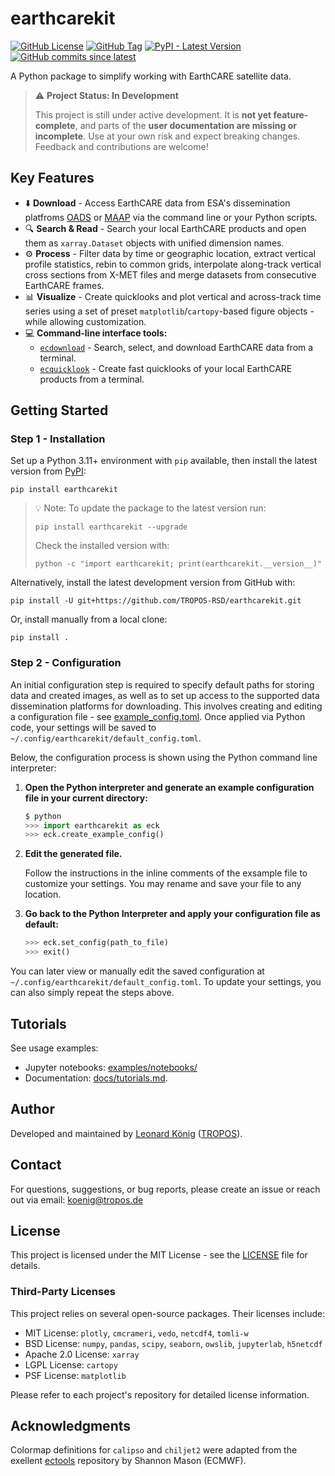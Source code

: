 # earthcarekit

[![GitHub License](https://img.shields.io/github/license/TROPOS-RSD/earthcarekit?label=license&color=green&style=flat-square&)](https://github.com/TROPOS-RSD/earthcarekit/blob/main/LICENSE)
[![GitHub Tag](https://img.shields.io/github/v/tag/TROPOS-RSD/earthcarekit?label=latest&color=blue&style=flat-square&logo=github)](https://github.com/TROPOS-RSD/earthcarekit/tags)
[![PyPI - Latest Version](https://img.shields.io/pypi/v/earthcarekit?label=latest%20on%20PyPI&color=blue&style=flat-square)](https://pypi.org/project/earthcarekit/)
[![GitHub commits since latest](https://img.shields.io/github/commits-since/TROPOS-RSD/earthcarekit/latest.svg?color=blue&style=flat-square)](https://github.com/TROPOS-RSD/earthcarekit/commits/main)

A Python package to simplify working with EarthCARE satellite data.

> ⚠️ **Project Status: In Development**
> 
> This project is still under active development.
> It is **not yet feature-complete**, and parts of the **user documentation are missing or incomplete**.
> Use at your own risk and expect breaking changes.
> Feedback and contributions are welcome!

## Key Features

- ⬇️ **Download** - Access EarthCARE data from ESA's dissemination platfroms [OADS](https://ec-pdgs-dissemination2.eo.esa.int/oads/access/collection) or [MAAP](https://portal.maap.eo.esa.int/earthcare/) via the command line or your Python scripts.
- 🔍 **Search & Read** - Search your local EarthCARE products and open them as `xarray.Dataset` objects with unified dimension names.
- ⚙️ **Process** - Filter data by time or geographic location, extract vertical profile statistics, rebin to common grids, interpolate along-track vertical cross sections from X-MET files and merge datasets from consecutive EarthCARE frames.
- 📊 **Visualize** - Create quicklooks and plot vertical and across-track time series using a set of preset `matplotlib`/`cartopy`-based figure objects - while allowing customization.
- 💻 **Command-line interface tools:**
  - [`ecdownload`](./docs/ecdownload.md) - Search, select, and download EarthCARE data from a terminal.
  - [`ecquicklook`](./docs/ecquicklook.md) - Create fast quicklooks of your local EarthCARE products from a terminal.

## Getting Started

### Step 1 - Installation

Set up a Python 3.11+ environment with `pip` available, then install the latest version from [PyPI](https://pypi.org/project/earthcarekit/):

```shell
pip install earthcarekit
```

> 💡 Note: To update the package to the latest version run:
> 
> ```shell
> pip install earthcarekit --upgrade
> ```
> 
> Check the installed version with:
> ```shell
> python -c "import earthcarekit; print(earthcarekit.__version__)"
> ```

Alternatively, install the latest development version from GitHub with:

```shell
pip install -U git+https://github.com/TROPOS-RSD/earthcarekit.git
```

Or, install manually from a local clone:

```shell
pip install .
```

### Step 2 - Configuration

An initial configuration step is required to specify default paths for storing data and created images, as well as to set up access to the supported data dissemination platforms for downloading.
This involves creating and editing a configuration file - see [example_config.toml](./example_config.toml). Once applied via Python code, your settings will be saved to `~/.config/earthcarekit/default_config.toml`.

Below, the configuration process is shown using the Python command line interpreter:

1. **Open the Python interpreter and generate an example configuration file in your current directory:**

    ```python
    $ python
    >>> import earthcarekit as eck
    >>> eck.create_example_config()
    ```

2. **Edit the generated file.**
   
   Follow the instructions in the inline comments of the exsample file to customize your settings. You may rename and save your file to any location.
3. **Go back to the Python Interpreter and apply your configuration file as default:**

    ```python
    >>> eck.set_config(path_to_file)
    >>> exit()
    ```

You can later view or manually edit the saved configuration at `~/.config/earthcarekit/default_config.toml`. To update your settings, you can also simply repeat the steps above.

## Tutorials

See usage examples:
- Jupyter notebooks: [examples/notebooks/](./examples/notebooks/)
- Documentation: [docs/tutorials.md](./docs/tutorials.md).

## Author

Developed and maintained by [Leonard König](https://orcid.org/0009-0004-3095-3969) ([TROPOS](https://www.tropos.de/en/)).

## Contact

For questions, suggestions, or bug reports, please create an issue or reach out via email: koenig@tropos.de

## License

This project is licensed under the MIT License - see the [LICENSE](./LICENSE) file for details.

### Third-Party Licenses

This project relies on several open-source packages. Their licenses include:
- MIT License: `plotly`, `cmcrameri`, `vedo`, `netcdf4`, `tomli-w`
- BSD License: `numpy`, `pandas`, `scipy`, `seaborn`, `owslib`, `jupyterlab`, `h5netcdf`
- Apache 2.0 License: `xarray`
- LGPL License: `cartopy`
- PSF License: `matplotlib`

Please refer to each project's repository for detailed license information.

## Acknowledgments

Colormap definitions for `calipso` and `chiljet2` were adapted from the exellent [ectools](https://bitbucket.org/smason/workspace/projects/EC) repository by Shannon Mason (ECMWF).